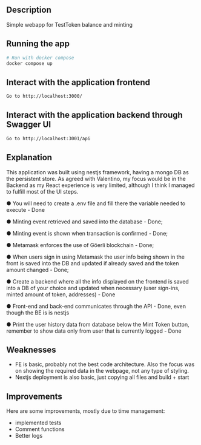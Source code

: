## Description

Simple webapp for TestToken balance and minting

## Running the app

```bash
# Run with docker compose
docker compose up

```

## Interact with the application frontend

```bash
Go to http://localhost:3000/
```

## Interact with the application backend through Swagger UI

```bash
Go to http://localhost:3001/api
```

## Explanation

This application was built using nestjs framework, having a mongo DB as the persistent store.
As agreed with Valentino, my focus would be in the Backend as my React experience is very limited, although I think I managed to fulfill most of the UI steps.

● You will need to create a .env file and fill there the variable needed to execute - Done

● Minting event retrieved and saved into the database - Done;

● Minting event is shown when transaction is confirmed - Done;

● Metamask enforces the use of Göerli blockchain - Done;

● When users sign in using Metamask the user info being shown in the front is saved into the DB and updated if already saved and the token amount changed - Done;

● Create a backend where all the info displayed on the frontend is saved into a DB of your choice and updated when necessary (user sign-ins, minted amount of token, addresses) - Done

● Front-end and back-end communicates through the API - Done, even though the BE is is nestjs

● Print the user history data from database below the Mint Token button, remember to show data only from user that is currently logged - Done

## Weaknesses

- FE is basic, probably not the best code architecture. Also the focus was on showing the required data in the webpage, not any type of styling.
- Nextjs deployment is also basic, just copying all files and build + start

## Improvements

Here are some improvements, mostly due to time management:

- implemented tests
- Comment functions
- Better logs
